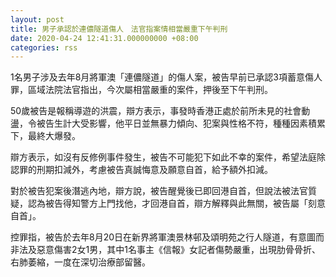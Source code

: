 ```yaml
---
layout: post
title: 男子承認於連儂隧道傷人　法官指案情相當嚴重下午判刑
date: 2020-04-24 12:41:31.000000000 +08:00
categories: rss
---
```


1名男子涉及去年8月將軍澳「連儂隧道」的傷人案，被告早前已承認3項蓄意傷人罪，區域法院法官指出，今次屬相當嚴重的案件，押後至下午判刑。

50歲被告是報稱導遊的洪震，辯方表示，事發時香港正處於前所未見的社會動盪，令被告生計大受影響，他平日並無暴力傾向、犯案與性格不符，種種因素積累下，最終大爆發。

辯方表示，如沒有反修例事件發生，被告不可能犯下如此不幸的案件，希望法庭除認罪的刑期扣減外，考慮被告真誠悔意及願意自首，給予額外扣減。

對於被告犯案後潛逃內地，辯方說，被告醒覺後已即回港自首，但說法被法官質疑，認為被告得知警方上門找他，才回港自首，辯方解釋與此無關，被告屬「刻意自首」。

控罪指，被告於去年8月20日在新界將軍澳景林邨及頌明苑之行人隧道，有意圖而非法及惡意傷害2女1男，其中1名事主《信報》女記者傷勢嚴重，出現肋骨骨折、右肺萎縮，一度在深切治療部留醫。

